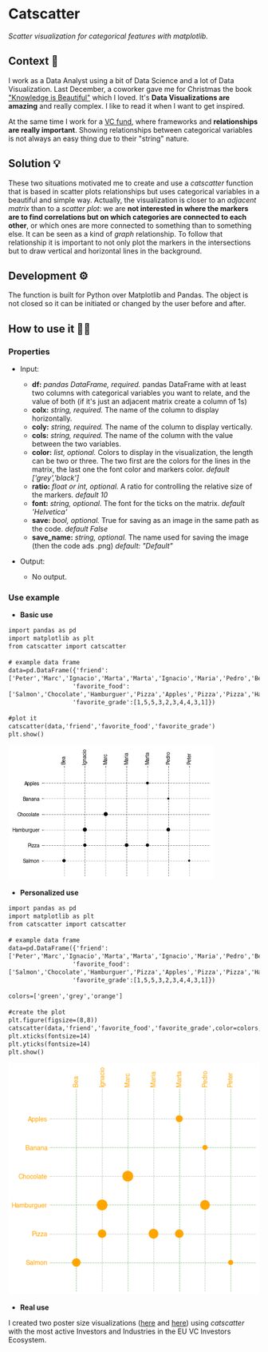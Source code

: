 # Catscatter
*Scatter visualization for categorical features with matplotlib.*


## Context 🤔
I work as a Data Analyst using a bit of Data Science and a lot of Data Visualization. Last December, a coworker gave me for Christmas the book ["Knowledge is Beautiful"](https://informationisbeautiful.net/2014/knowledge-is-beautiful/) which I loved. It's **Data Visualizations are amazing** and really complex. I like to read it when I want to get inspired.

At the same time I work for a [VC fund](https://kfund.co/), where frameworks and **relationships are really important**. Showing relationships between categorical variables is not always an easy thing due to their "string" nature.

## Solution 💡
These two situations motivated me to create and use a *catscatter* function that is based in scatter plots relationships but uses categorical variables in a beautiful and simple way. Actually, the visualization is closer to an *adjacent matrix* than to a *scatter plot*: we are **not interested in where the markers are to find correlations but on which categories are connected to each other**, or which ones are more connected to something than to something else. It can be seen as a kind of *graph* relationship. To follow that relationship it is important to not only plot the markers in the intersections but to draw vertical and horizontal lines in the background.

## Development :gear:
The function is built for Python over Matplotlib and Pandas. The object is not closed so it can be initiated or changed by the user before and after.

## How to use it 👩‍💻

### Properties
- Input:

  + **df:** *pandas DataFrame, required.* pandas DataFrame with at least two columns with categorical variables you want to relate, and the value of both (if it's just an adjacent matrix create a column of 1s)
  + **colx:** *string, required.* The name of the column to display horizontally.
  + **coly:** *string, required.* The name of the column to display vertically.
  + **cols:** *string, required.* The name of the column with the value between the two variables.
  + **color:** *list, optional.* Colors to display in the visualization, the length can be two or three. The two first are the colors for the lines in the matrix, the last one the font color and markers color.
            *default ['grey','black']*
  + **ratio:** *float or int, optional.* A ratio for controlling the relative size of the markers.
            *default 10*
  + **font:** *string, optional.* The font for the ticks on the matrix.
            *default 'Helvetica'*
  + **save:** *bool, optional.* True for saving as an image in the same path as the code.
            *default False*
  + **save_name:** *string, optional.* The name used for saving the image (then the code ads .png)
            *default: "Default"*
- Output:

  + No output.

### Use example
- **Basic use**
```
import pandas as pd
import matplotlib as plt
from catscatter import catscatter

# example data frame
data=pd.DataFrame({'friend':['Peter','Marc','Ignacio','Marta','Marta','Ignacio','Maria','Pedro','Bea','Pedro'],
                  'favorite_food':['Salmon','Chocolate','Hamburguer','Pizza','Apples','Pizza','Pizza','Hamburguer','Salmon','Banana'],
                  'favorite_grade':[1,5,5,3,2,3,4,4,3,1]})

#plot it
catscatter(data,'friend','favorite_food','favorite_grade')
plt.show()
```

![](basic_use.png)

- **Personalized use**
```
import pandas as pd
import matplotlib as plt
from catscatter import catscatter

# example data frame
data=pd.DataFrame({'friend':['Peter','Marc','Ignacio','Marta','Marta','Ignacio','Maria','Pedro','Bea','Pedro'],
                  'favorite_food':['Salmon','Chocolate','Hamburguer','Pizza','Apples','Pizza','Pizza','Hamburguer','Salmon','Banana'],
                  'favorite_grade':[1,5,5,3,2,3,4,4,3,1]})

colors=['green','grey','orange']

#create the plot
plt.figure(figsize=(8,8))
catscatter(data,'friend','favorite_food','favorite_grade',color=colors,ratio=100)
plt.xticks(fontsize=14)
plt.yticks(fontsize=14)
plt.show()
```
![](personalized_use.png)

- **Real use**

I created two poster size visualizations ([here](https://s3.us-west-2.amazonaws.com/secure.notion-static.com/102f8eff-99bf-46c4-8bd2-72165b2fdff0/EU_Seed_Investors_Cheatsheet.pdf?X-Amz-Algorithm=AWS4-HMAC-SHA256&X-Amz-Credential=AKIAT73L2G45O3KS52Y5%2F20200403%2Fus-west-2%2Fs3%2Faws4_request&X-Amz-Date=20200403T144747Z&X-Amz-Expires=86400&X-Amz-Signature=efe950c4b4a4e715bb8662bf8d4719d0fd293383f714519bbcd509ee30d3135f&X-Amz-SignedHeaders=host&response-content-disposition=filename%20%3D%22EU%2520Seed%2520Investors%2520Cheatsheet.pdf%22) and [here](https://s3.us-west-2.amazonaws.com/secure.notion-static.com/9fe06868-522f-4fdc-9d74-b09205b7602b/EU_Series_A_Investors_Cheatsheet.pdf?X-Amz-Algorithm=AWS4-HMAC-SHA256&X-Amz-Credential=AKIAT73L2G45O3KS52Y5%2F20200403%2Fus-west-2%2Fs3%2Faws4_request&X-Amz-Date=20200403T144751Z&X-Amz-Expires=86400&X-Amz-Signature=fb577ffd7638d341025dcf8a87c66f592598439180dcae1e08449e9d3298c3ea&X-Amz-SignedHeaders=host&response-content-disposition=filename%20%3D%22EU%2520Series%2520A%2520Investors%2520Cheatsheet.pdf%22)) using *catscatter* with the most active Investors and Industries in the EU VC Investors Ecosystem.
